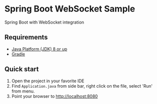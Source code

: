 # Spring Boot WebSocket Sample

Spring Boot with WebSocket integration


## Requirements

* [Java Platform (JDK) 8 or up](http://www.oracle.com/technetwork/java/javase/downloads/index.html)
* [Gradle](https://gradle.org/)


## Quick start

1. Open the project in your favorite IDE
2. Find `Application.java` from side bar, right click on the file, select 'Run' from menu.
3. Point your browser to [http://localhost:8080](http://localhost:8080)
